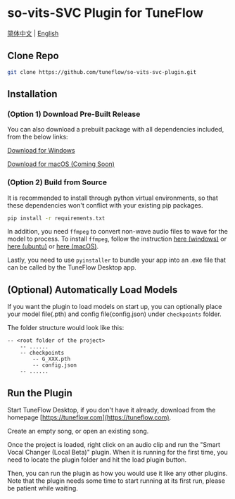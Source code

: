 # so-vits-SVC Plugin for TuneFlow

[简体中文](./README.zh.md) | [English](./README.md)

## Clone Repo

```bash
git clone https://github.com/tuneflow/so-vits-svc-plugin.git
```

## Installation

### (Option 1) Download Pre-Built Release

You can also download a prebuilt package with all dependencies included, from the below links:

[Download for Windows](https://plugin-dist.tuneflow.com/plugins/svc/binary/win-x64-1.0.0.zip)

[Download for macOS (Coming Soon)](#)

### (Option 2) Build from Source

It is recommended to install through python virtual environments, so that these dependencies won't conflict with your existing pip packages.

```bash
pip install -r requirements.txt
```

In addition, you need `ffmpeg` to convert non-wave audio files to wave for the model to process. To install `ffmpeg`, follow the instruction [here (windows)](https://phoenixnap.com/kb/ffmpeg-windows) or [here (ubuntu)](https://phoenixnap.com/kb/install-ffmpeg-ubuntu) or [here (macOS)](https://phoenixnap.com/kb/ffmpeg-mac).


Lastly, you need to use `pyinstaller` to bundle your app into an .exe file that can be called by the TuneFlow Desktop app.

## (Optional) Automatically Load Models

If you want the plugin to load models on start up, you can optionally place your model file(.pth) and config file(config.json) under `checkpoints` folder.

The folder structure would look like this:

```
-- <root folder of the project>
    -- ......
    -- checkpoints
        -- G_XXX.pth
        -- config.json
    -- ......
```

## Run the Plugin

Start TuneFlow Desktop, if you don't have it already, download from the homepage [https://tuneflow.com](https://tuneflow.com).

Create an empty song, or open an existing song.

Once the project is loaded, right click on an audio clip and run the "Smart Vocal Changer (Local Beta)" plugin. When it is running for the first time, you need to locate the plugin folder and hit the load plugin button.

Then, you can run the plugin as how you would use it like any other plugins. Note that the plugin needs some time to start running at its first run, please be patient while waiting.
